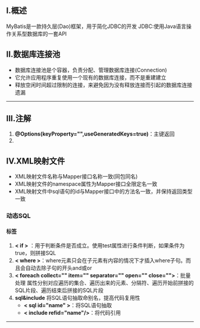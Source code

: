 ## I.概述
MyBatis是一款持久层(Dao)框架，用于简化JDBC的开发
JDBC:使用Java语言操作关系型数据库的一套API

## II.数据库连接池
- 数据库连接池是个容器，负责分配、管理数据库连接(Connection)
- 它允许应用程序重复使用一个现有的数据库连接，而不是重建建立
- 释放空闲时间超过限制的连接，来避免因为没有释放连接而引起的数据库连接遗漏
---

## III.注解
1. **@Options(keyProperty="",useGeneratedKeys=true)**：主键返回
2. 

## IV.XML映射文件
- XML映射文件名称与Mapper接口名称一致(同包同名)
- XML映射文件的namespace属性为Mapper接口全限定名一致
- XML映射文件中sql语句的id与Mapper接口中的方法名一致，并保持返回类型一致

### 动态SQL

#### 标签
1. **< if >** ：用于判断条件是否成立。使用test属性进行条件判断，如果条件为true，则拼接SQL
2. **< where >**：where元素只会在子元素有内容的情况下才插入where子句。而且会自动去除子句的开头and或or
3. **< foreach collect="" item="" separator="" open="" close="">**：批量处理 
   属性分别对应遍历的集合、遍历出来的元素、分隔符、遍历开始前拼接的SQL片段、遍历结束后拼接的SQL片段
4. **sql&include**
   将SQL语句抽取命别名，提高代码复用性
   - **< sql id="name" >**：将SQL语句抽取
   - **< include refid="name"/>**：将代码引用

---